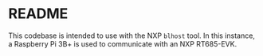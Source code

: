 # README

This codebase is intended to use with the NXP `blhost` tool.  In this instance, a Raspberry Pi 3B+ is used to communicate with an NXP RT685-EVK.
